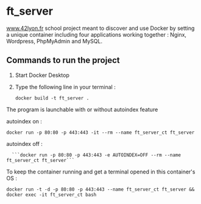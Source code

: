 # ft_server

www.42lyon.fr school project meant to discover and use Docker by setting a unique container including four applications working together : Nginx, Wordpress, PhpMyAdmin and MySQL.

 ## Commands to run the project

1) Start Docker Desktop
2) Type the following line in your terminal :

   ```docker build -t ft_server .```

The program is launchable with or without autoindex feature

autoindex on :


```docker run -p 80:80 -p 443:443 -it --rm --name ft_server_ct ft_server```

autoindex off :

      ```docker run -p 80:80 -p 443:443 -e AUTOINDEX=OFF --rm --name ft_server_ct ft_server```

To keep the container running and get a terminal opened in this container's OS :

   ```docker run -t -d -p 80:80 -p 443:443 --name ft_server_ct ft_server && docker exec -it ft_server_ct bash```
